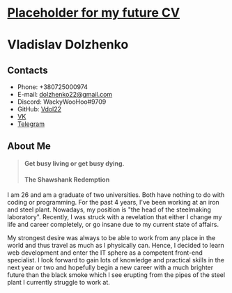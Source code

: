 # [Placeholder for my future CV](https://c.tenor.com/bf9zFhbHMoMAAAAd/pepe-pepe-universe.gif)
# Vladislav Dolzhenko
## Contacts
* Phone: +380725000974
* E-mail: dolzhenko22@gmail.com
* Discord: WackyWooHoo#9709
* GitHub: [Vdol22](https://github.com/Vdol22)
* [VK](https://vk.com/v_d22)
* [Telegram](https://t.me/Fen_22)
## About Me
> #### Get busy living or get busy dying.
> #### The Shawshank Redemption

I am 26 and am a graduate of two universities. Both have nothing to do with coding or programming. For the past 4 years, I've been working at an iron and steel plant. Nowadays, my position is "the head of the steelmaking laboratory". Recently, I was struck with a revelation that either I change my life and career completely, or go insane due to my current state of affairs.

My strongest desire was always to be able to work from any place in the world and thus travel as much as I physically can. Hence, I decided to learn web development and enter the IT sphere as a competent front-end specialist. I look forward to gain lots of knowledge and practical skills in the next year or two and hopefully begin a new career with a much brighter future than the black smoke which I see erupting from the pipes of the steel plant I currently struggle to work at.


